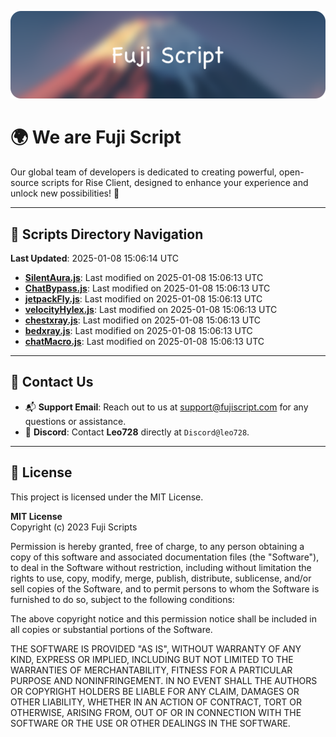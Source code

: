 ![Banner](.github/b.webp)

# 🌍 **We are Fuji Script**

Our global team of developers is dedicated to creating powerful, open-source scripts for Rise Client, designed to enhance your experience and unlock new possibilities! 🌟

---
<!-- SCRIPTS_NAVIGATION_START -->
## 📂 **Scripts Directory Navigation**

**Last Updated**: 2025-01-08 15:06:14 UTC

- **[SilentAura.js](scripts/SilentAura.js)**: Last modified on 2025-01-08 15:06:13 UTC
- **[ChatBypass.js](scripts/ChatBypass.js)**: Last modified on 2025-01-08 15:06:13 UTC
- **[jetpackFly.js](scripts/jetpackFly.js)**: Last modified on 2025-01-08 15:06:13 UTC
- **[velocityHylex.js](scripts/velocityHylex.js)**: Last modified on 2025-01-08 15:06:13 UTC
- **[chestxray.js](scripts/chestxray.js)**: Last modified on 2025-01-08 15:06:13 UTC
- **[bedxray.js](scripts/bedxray.js)**: Last modified on 2025-01-08 15:06:13 UTC
- **[chatMacro.js](scripts/chatMacro.js)**: Last modified on 2025-01-08 15:06:13 UTC

<!-- SCRIPTS_NAVIGATION_END -->

---

## 💬 **Contact Us**  
- 📬 **Support Email**: Reach out to us at [support@fujiscript.com](mailto:support@fujiscript.com) for any questions or assistance.  
- 💬 **Discord**: Contact **Leo728** directly at `Discord@leo728`.

---

## 📜 **License**

This project is licensed under the MIT License.  

**MIT License**  
Copyright (c) 2023 Fuji Scripts  

Permission is hereby granted, free of charge, to any person obtaining a copy of this software and associated documentation files (the "Software"), to deal in the Software without restriction, including without limitation the rights to use, copy, modify, merge, publish, distribute, sublicense, and/or sell copies of the Software, and to permit persons to whom the Software is furnished to do so, subject to the following conditions:  

The above copyright notice and this permission notice shall be included in all copies or substantial portions of the Software.  

THE SOFTWARE IS PROVIDED "AS IS", WITHOUT WARRANTY OF ANY KIND, EXPRESS OR IMPLIED, INCLUDING BUT NOT LIMITED TO THE WARRANTIES OF MERCHANTABILITY, FITNESS FOR A PARTICULAR PURPOSE AND NONINFRINGEMENT. IN NO EVENT SHALL THE AUTHORS OR COPYRIGHT HOLDERS BE LIABLE FOR ANY CLAIM, DAMAGES OR OTHER LIABILITY, WHETHER IN AN ACTION OF CONTRACT, TORT OR OTHERWISE, ARISING FROM, OUT OF OR IN CONNECTION WITH THE SOFTWARE OR THE USE OR OTHER DEALINGS IN THE SOFTWARE.  
